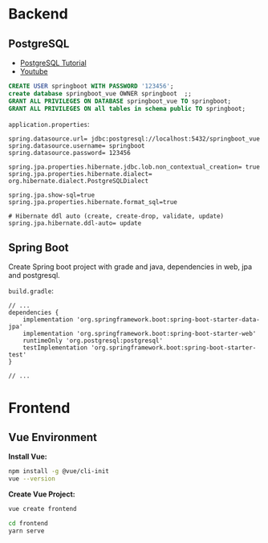 # Backend
## PostgreSQL
- [PostgreSQL Tutorial](https://www.postgresqltutorial.com/)
- [Youtube](https://youtu.be/qw--VYLpxG4)

``` sql
CREATE USER springboot WITH PASSWORD '123456';
create database springboot_vue OWNER springboot  ;;
GRANT ALL PRIVILEGES ON DATABASE springboot_vue TO springboot;
GRANT ALL PRIVILEGES ON all tables in schema public TO springboot;
```

`application.properties`:
```properties
spring.datasource.url= jdbc:postgresql://localhost:5432/springboot_vue
spring.datasource.username= springboot
spring.datasource.password= 123456

spring.jpa.properties.hibernate.jdbc.lob.non_contextual_creation= true
spring.jpa.properties.hibernate.dialect= org.hibernate.dialect.PostgreSQLDialect

spring.jpa.show-sql=true
spring.jpa.properties.hibernate.format_sql=true

# Hibernate ddl auto (create, create-drop, validate, update)
spring.jpa.hibernate.ddl-auto= update
```

## Spring Boot
Create Spring boot project with grade and java, dependencies in web, jpa and postgresql.

`build.gradle`:
```
// ...
dependencies {
	implementation 'org.springframework.boot:spring-boot-starter-data-jpa'
	implementation 'org.springframework.boot:spring-boot-starter-web'
	runtimeOnly 'org.postgresql:postgresql'
	testImplementation 'org.springframework.boot:spring-boot-starter-test'
}

// ...
```
# Frontend
## Vue Environment

**Install Vue:**
``` sh
npm install -g @vue/cli-init
vue --version
```

**Create Vue Project:**
``` sh
vue create frontend

cd frontend
yarn serve
``` 

